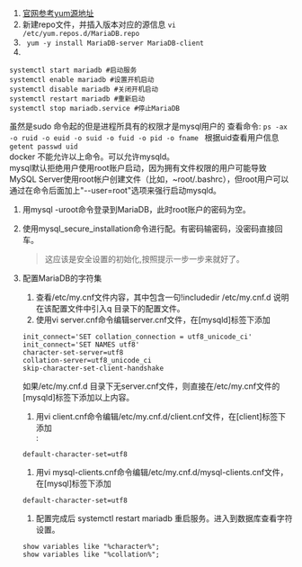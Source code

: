 1. [官网参考yum源地址](https://downloads.mariadb.org/mariadb/repositories/#mirror=evowise-ny&distro=CentOS)    
1. 新建repo文件，并插入版本对应的源信息   `vi /etc/yum.repos.d/MariaDB.repo`      
1. ` yum -y install MariaDB-server MariaDB-client`      
1. 
```
systemctl start mariadb #启动服务
systemctl enable mariadb #设置开机启动   
systemctl disable mariadb #关闭开机启动
systemctl restart mariadb #重新启动
systemctl stop mariadb.service #停止MariaDB
```

虽然是sudo 命令起的但是进程所具有的权限才是mysql用户的 
查看命令: `ps -ax -o ruid -o euid -o suid -o fuid -o pid -o fname `   根据uid查看用户信息`getent passwd uid`      
docker 不能允许以上命令。可以允许mysqld。    
mysql默认拒绝用户使用root账户启动，因为拥有文件权限的用户可能导致MySQL Server使用root帐户创建文件（比如，~root/.bashrc），但root用户可以通过在命令后面加上"--user=root"选项来强行启动mysqld。


1. 用mysql -uroot命令登录到MariaDB，此时root账户的密码为空。     
1. 使用mysql_secure_installation命令进行配。有密码输密码，没密码直接回车。      
    > 这应该是安全设置的初始化,按照提示一步一步来就好了。     
1. 配置MariaDB的字符集
    1. 查看/etc/my.cnf文件内容，其中包含一句!includedir /etc/my.cnf.d 说明在该配置文件中引入q 目录下的配置文件。    
    1. 使用vi server.cnf命令编辑server.cnf文件，在[mysqld]标签下添加       
    
    ```
    init_connect='SET collation_connection = utf8_unicode_ci' 
    init_connect='SET NAMES utf8' 
    character-set-server=utf8 
    collation-server=utf8_unicode_ci 
    skip-character-set-client-handshake
    ```
    如果/etc/my.cnf.d 目录下无server.cnf文件，则直接在/etc/my.cnf文件的[mysqld]标签下添加以上内容。    
    1.  用vi  client.cnf命令编辑/etc/my.cnf.d/client.cnf文件，在[client]标签下添加     
    :
    ```
    default-character-set=utf8
    ```    
    
    1. 用vi  mysql-clients.cnf命令编辑/etc/my.cnf.d/mysql-clients.cnf文件，在[mysql]标签下添加     
    
    ```
    default-character-set=utf8

    ```
    
    1. 配置完成后 systemctl restart mariadb 重启服务。进入到数据库查看字符设置。    
    
    ```
    show variables like "%character%";
    show variables like "%collation%";
    ```

